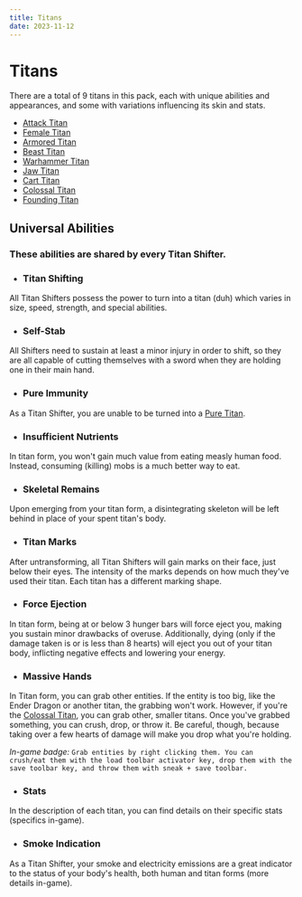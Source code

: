 ```yaml
---
title: Titans
date: 2023-11-12
---
```


# Titans

There are a total of 9 titans in this pack, each with unique abilities and appearances, and some with variations influencing its skin and stats.

* [Attack Titan](./titans/attack.md)
* [Female Titan](./titans/female.md)
* [Armored Titan](./titans/armor.md)
* [Beast Titan](./titans/beast.md)
* [Warhammer Titan](./titans/warhammer.md)
* [Jaw Titan](./titans/jaw.md)
* [Cart Titan](./titans/cart.md)
* [Colossal Titan](./titans/colossal.md)
* [Founding Titan](./titans/founding.md)


## Universal Abilities
### **These abilities are shared by every Titan Shifter.**
* ### Titan Shifting
All Titan Shifters possess the power to turn into a titan (duh) which varies in size, speed, strength, and special abilities.
* ### Self-Stab
All Shifters need to sustain at least a minor injury in order to shift, so they are all capable of cutting themselves with a sword when they are holding one in their main hand.
* ### Pure Immunity
As a Titan Shifter, you are unable to be turned into a [Pure Titan](./misc/pure_titans.md).
* ### Insufficient Nutrients
In titan form, you won't gain much value from eating measly human food. Instead, consuming (killing) mobs is a much better way to eat.
* ### Skeletal Remains
Upon emerging from your titan form, a disintegrating skeleton will be left behind in place of your spent titan's body.
* ### Titan Marks
After untransforming, all Titan Shifters will gain marks on their face, just below their eyes. The intensity of the marks depends on how much they've used their titan. Each titan has a different marking shape.
* ### Force Ejection
In titan form, being at or below 3 hunger bars will force eject you, making you sustain minor drawbacks of overuse. Additionally, dying (only if the damage taken is or is less than 8 hearts) will eject you out of your titan body, inflicting negative effects and lowering your energy.
* ### Massive Hands
In Titan form, you can grab other entities. If the entity is too big, like the Ender Dragon or another titan, the grabbing won't work. However, if you're the [Colossal Titan](./titans/colossal.md), you can grab other, smaller titans. Once you've grabbed something, you can crush, drop, or throw it. Be careful, though, because taking over a few hearts of damage will make you drop what you're holding.

_In-game badge:_
`Grab entities by right clicking them. You can crush/eat them with the load toolbar activator key, drop them with the save toolbar key, and throw them with sneak + save toolbar.`

* ### Stats
In the description of each titan, you can find details on their specific stats (specifics in-game).

* ### Smoke Indication
As a Titan Shifter, your smoke and electricity emissions are a great indicator to the status of your body's health, both human and titan forms (more details in-game).